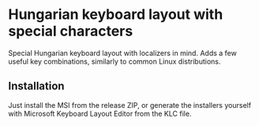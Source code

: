 # Hungarian keyboard layout with special characters

Special Hungarian keyboard layout with localizers in mind. Adds a few useful key combinations, similarly to common Linux distributions.

## Installation

Just install the MSI from the release ZIP, or generate the installers yourself with Microsoft Keyboard Layout Editor from the KLC file.

